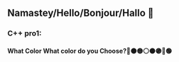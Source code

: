 <h2>Namastey/Hello/Bonjour/Hallo 👋 </h2>
<h3>C++ pro1:</h3>
<h4>What Color What color do you Choose?🔴🟠🟡⚪🟤🟣🔵🟢</h4>
